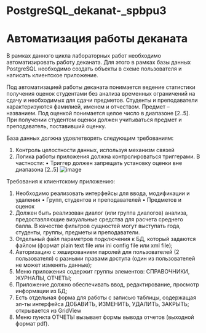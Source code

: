 # PostgreSQL_dekanat-_spbpu3
# Автоматизация работы деканата
В рамках данного цикла лабораторных работ необходимо автоматизировать работу деканата. Для этого в рамках базы данных PostgreSQL необходимо создать объекты в схеме пользователя и написать клиентское приложение.

Под автоматизацией работы деканата понимается ведение статистики получения оценок студентами без анализа временных ограничений на сдачу и необходимых для сдачи предметов. Студенты и преподаватели характеризуются фамилией, именем и отчеством. Предмет – названием. Под оценкой понимается целое число в диапазоне [2..5]. При получении студентом оценки должен учитываться предмет и преподаватель, поставивший оценку.

База данных должна удовлетворять следующим требованиям:

1.	Контроль целостности данных, используя механизм связей
2.	Логика работы приложения должна контролироваться триггерами. В частности:
•	Триггер должен запрещать установку оценки вне диапазона [2..5]
![image](https://github.com/anutatesl/PostgreSQL_dekanat-_spbpu3/assets/121693400/825d757a-e35d-44c6-808f-cae2b34ebd2a)


Требования к клиентскому приложению:

1.	Необходимо реализовать интерфейсы для ввода, модификации и удаления 
  •	Групп, студентов и преподавателей
  •	Предметов и оценок
2.	Должен быть реализован диалог (или группа диалогов) анализа, предоставляющие визуальные средства для расчета среднего балла. В качестве фильтров сущностей могут выступать года, студенты, группы, предметы и преподаватели.
3.  Отдельный файл параметров подключения к БД, который задаются файлом (формат plain text file или ini config file или xml file);
4.  Авторизацию с хешированием паролей для пользователей (2 пользователя) с разными правами доступа (один из пользователей не может изменять данные);
5.  Меню приложения содержит группы элементов: СПРАВОЧНИКИ, ЖУРНАЛЫ, ОТЧЕТЫ;
6.  Приложение должно обеспечивать ввод, редактирование, просмотр информации из БД;
7.  Есть отдельная форма для работы с записью таблицы, содержащая эл-ты интерфейса ДОБАВИТЬ, ИЗМЕНИТЬ, УДАЛИТЬ, ЗАКРЫТЬ; открывается из GridView
8.  Меню пункта ОТЧЕТЫ вызывает формы вывода отчетов (выходной формат pdf).

